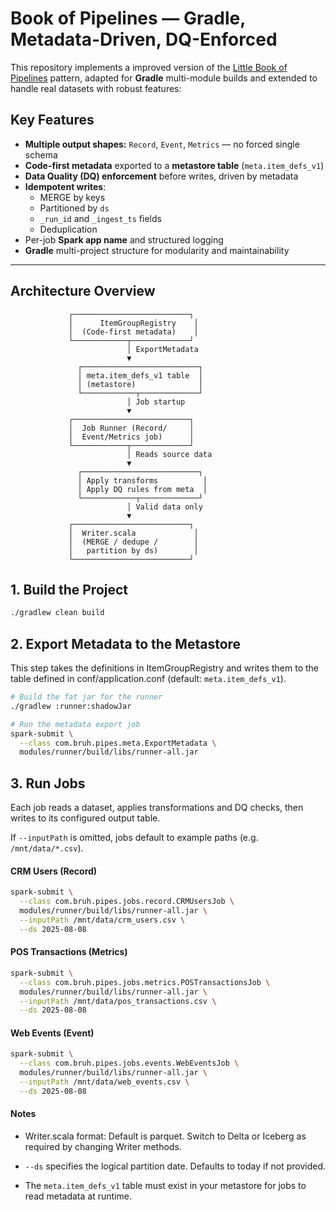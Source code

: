 # Book of Pipelines — Gradle, Metadata-Driven, DQ-Enforced

This repository implements a improved version of the [Little Book of Pipelines](https://github.com/EcZachly/little-book-of-pipelines) pattern, adapted for **Gradle** multi-module builds and extended to handle real datasets with robust features:

## Key Features
- **Multiple output shapes:** `Record`, `Event`, `Metrics` — no forced single schema
- **Code-first metadata** exported to a **metastore table** (`meta.item_defs_v1`)
- **Data Quality (DQ) enforcement** before writes, driven by metadata
- **Idempotent writes**:
  - MERGE by keys
  - Partitioned by `ds`
  - `_run_id` and `_ingest_ts` fields
  - Deduplication
- Per-job **Spark app name** and structured logging
- **Gradle** multi-project structure for modularity and maintainability

---

## Architecture Overview

```text
             ┌──────────────────────────┐
             │      ItemGroupRegistry    │
             │  (Code-first metadata)    │
             └────────────┬─────────────┘
                          │ ExportMetadata
                          ▼
               ┌──────────────────────────┐
               │ meta.item_defs_v1 table  │
               │ (metastore)              │
               └────────────┬─────────────┘
                          │ Job startup
                          ▼
             ┌──────────────────────────┐
             │  Job Runner (Record/     │
             │  Event/Metrics job)      │
             └────────────┬─────────────┘
                          │ Reads source data
                          ▼
               ┌──────────────────────────┐
               │ Apply transforms          │
               │ Apply DQ rules from meta  │
               └────────────┬─────────────┘
                          │ Valid data only
                          ▼
             ┌──────────────────────────┐
             │  Writer.scala             │
             │  (MERGE / dedupe /        │
             │   partition by ds)        │
             └──────────────────────────┘
```

## 1. Build the Project

```bash
./gradlew clean build
```

## 2. Export Metadata to the Metastore

This step takes the definitions in ItemGroupRegistry and writes them to the table defined in conf/application.conf (default: `meta.item_defs_v1`).
```bash
# Build the fat jar for the runner
./gradlew :runner:shadowJar

# Run the metadata export job
spark-submit \
  --class com.bruh.pipes.meta.ExportMetadata \
  modules/runner/build/libs/runner-all.jar
```

## 3. Run Jobs

Each job reads a dataset, applies transformations and DQ checks, then writes to its configured output table.

If `--inputPath` is omitted, jobs default to example paths (e.g. `/mnt/data/*.csv`).

#### CRM Users (Record)
```bash
spark-submit \
  --class com.bruh.pipes.jobs.record.CRMUsersJob \
  modules/runner/build/libs/runner-all.jar \
  --inputPath /mnt/data/crm_users.csv \
  --ds 2025-08-08
```

#### POS Transactions (Metrics)
```bash
spark-submit \
  --class com.bruh.pipes.jobs.metrics.POSTransactionsJob \
  modules/runner/build/libs/runner-all.jar \
  --inputPath /mnt/data/pos_transactions.csv \
  --ds 2025-08-08
```

#### Web Events (Event)
```bash
spark-submit \
  --class com.bruh.pipes.jobs.events.WebEventsJob \
  modules/runner/build/libs/runner-all.jar \
  --inputPath /mnt/data/web_events.csv \
  --ds 2025-08-08
```

#### Notes

- Writer.scala format: Default is parquet. Switch to Delta or Iceberg as required by changing Writer methods.

- `--ds` specifies the logical partition date. Defaults to today if not provided.

- The `meta.item_defs_v1` table must exist in your metastore for jobs to read metadata at runtime.